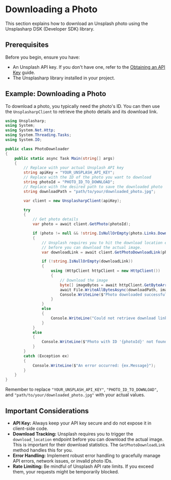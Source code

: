# Downloading a Photo

This section explains how to download an Unsplash photo using the Unsplasharp DSK (Developer SDK) library.

## Prerequisites

Before you begin, ensure you have:

*   An Unsplash API key. If you don't have one, refer to the [Obtaining an API Key](obtaining-an-api-key.md) guide.
*   The Unsplasharp library installed in your project.

## Example: Downloading a Photo

To download a photo, you typically need the photo's ID. You can then use the `UnsplasharpClient` to retrieve the photo details and its download link.

```csharp
using Unsplasharp;
using System;
using System.Net.Http;
using System.Threading.Tasks;
using System.IO;

public class PhotoDownloader
{
    public static async Task Main(string[] args)
    {
        // Replace with your actual Unsplash API key
        string apiKey = "YOUR_UNSPLASH_API_KEY";
        // Replace with the ID of the photo you want to download
        string photoId = "PHOTO_ID_TO_DOWNLOAD"; 
        // Replace with the desired path to save the downloaded photo
        string downloadPath = "path/to/your/downloaded_photo.jpg"; 

        var client = new UnsplasharpClient(apiKey);

        try
        {
            // Get photo details
            var photo = await client.GetPhoto(photoId);

            if (photo != null && !string.IsNullOrEmpty(photo.Links.DownloadLocation))
            {
                // Unsplash requires you to hit the download location endpoint to register a download
                // before you can download the actual image.
                var downloadLink = await client.GetPhotoDownloadLink(photoId);

                if (!string.IsNullOrEmpty(downloadLink))
                {
                    using (HttpClient httpClient = new HttpClient())
                    {
                        // Download the image
                        byte[] imageBytes = await httpClient.GetByteArrayAsync(downloadLink);
                        await File.WriteAllBytesAsync(downloadPath, imageBytes);
                        Console.WriteLine($"Photo downloaded successfully to: {downloadPath}");
                    }
                }
                else
                {
                    Console.WriteLine("Could not retrieve download link for the photo.");
                }
            }
            else
            {
                Console.WriteLine($"Photo with ID '{photoId}' not found or download link is missing.");
            }
        }
        catch (Exception ex)
        {
            Console.WriteLine($"An error occurred: {ex.Message}");
        }
    }
}
```

Remember to replace `"YOUR_UNSPLASH_API_KEY"`, `"PHOTO_ID_TO_DOWNLOAD"`, and `"path/to/your/downloaded_photo.jpg"` with your actual values.

## Important Considerations

*   **API Key:** Always keep your API key secure and do not expose it in client-side code.
*   **Download Tracking:** Unsplash requires you to trigger the `download_location` endpoint before you can download the actual image. This is important for their download statistics. The `GetPhotoDownloadLink` method handles this for you.
*   **Error Handling:** Implement robust error handling to gracefully manage API errors, network issues, or invalid photo IDs.
*   **Rate Limiting:** Be mindful of Unsplash API rate limits. If you exceed them, your requests might be temporarily blocked.
